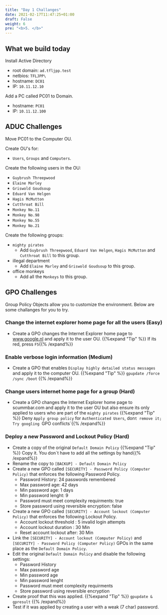 ```yaml
---
title: "Day 1 Challanges"
date: 2021-02-17T11:47:25+01:00
draft: False
weight: 6
pre: "<b>5. </b>"
---
```


## What we build today

Install Active Directory  
- root domain: `ad.tfljpp.test`  
- netbios: `TFLJPP\`
- hostname: `DC01`  
- IP: `10.11.12.10`  

Add a PC called PC01 to Domain.  
- hostname: `PC01`  
- IP: `10.11.12.100`  

## ADUC Challenges

Move PC01 to the Computer OU.  

Create OU's for:  
- `Users`, `Groups` and `Computers`.  

Create the following users in the OU:  
- `Guybrush Threepwood`  
- `Elaine Marley`  
- `Griswold Goudsoup`  
- `Eduard Van Helgen`  
- `Hagis McMutton`  
- `Cutthroat Bill`  
- `Monkey No.11`  
- `Monkey No.98`  
- `Monkey No.55`  
- `Monkey No.21`  

 Create the following groups:
 - `mighty pirates`
    - Add `Guybrush Threepwood`, `Eduard Van Helgen`, `Hagis McMutton` and `Cutthroat Bill` to this group.
 - illegal department
    - Add `Elaine Marley` and `Griswold Goudsoup` to this group.
  - office monkeys
    -  Add all the `Monkeys` to this group.

## GPO Challenges

Group Policy Objects allow you to customize the environment. Below are some challanges for you to try.

### Change the internet explorer home page for all the users (Easy)

- Create a GPO changes the Internet Explorer home page to www.google.nl and apply it to the user OU.
{{%expand "Tip" %}} If its red, press `F5`{{% /expand%}}

### Enable verbose login information (Medium)

- Create a GPO that enables `Display highly detailed status messages` and apply it to the computer OU.
{{%expand "Tip" %}} `gpupdate /force /sync /boot` {{% /expand%}}

### Change users internet home page for a group (Hard)

- Create a GPO changes the Internet Explorer home page to scummbar.com and apply it to the user OU but also ensure its only applied to users who are part of the `mighty pirates` 
{{%expand "Tip" %}} Deny `Apply group policy` for `Authenticated Users`, don`t remove it; Try googling `GPO conflicts`{{% /expand%}}

### Deploy a new Password and Lockout Policy (Hard)

- Create a copy of the original `Default Domain Policy`
    {{%expand "Tip" %}}  Copy it. You don`t have to add all the settings by hand{{% /expand%}}
- Rename the copy to `[BACKUP] - Default Domain Policy`
- Create a new GPO called `[SECURITY] - Password Policy (Computer Policy)` that enforces the following Password Policy.
    - Password History: 24 passwords remembered
    - Max password age: 42 days
    - Min password age: 1 days
    - Min password lenght: 9
    - Password must meet complexity requirments: true
    - Store password using reversible encryption: false
- Create a new GPO called `[SECURITY] - Account lockout (Computer Policy)` that enforces the following Lockout Policy.
    - Account lockout threshold : 5 invalid login attempts
    - Account lockout duration : 30 Min
    - Reset account lockout after: 30 Min
- Link the `[SECURITY] - Account lockout (Computer Policy)` and `[SECURITY] - Password Policy (Computer Policy)` GPOs in the same place as the `Default Domain Policy`.
- Edit the original `Default Domain Policy` and disable the following settings:
    - Password History
    - Max password age
    - Min password age
    - Min password lenght
    - Password must meet complexity requirments
    - Store password using reversible encryption
- Create proof that this was applied.
    {{%expand "Tip" %}}  `gpupdate & gpresult` {{% /expand%}}
- Test if it was applied by creating a user with a weak (7 char) password.